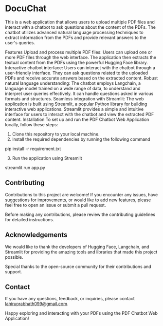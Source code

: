 # DocuChat


This is a web application that allows users to upload multiple PDF files and interact with a chatbot to ask questions about the content of the PDFs. The chatbot utilizes advanced natural language processing techniques to extract information from the PDFs and provide relevant answers to the user's queries.

Features
Upload and process multiple PDF files: Users can upload one or more PDF files through the web interface. The application then extracts the textual content from the PDFs using the powerful Hugging Face library.
Interactive chatbot interface: Users can interact with the chatbot through a user-friendly interface. They can ask questions related to the uploaded PDFs and receive accurate answers based on the extracted content.
Robust natural language understanding: The chatbot employs Langchain, a language model trained on a wide range of data, to understand and interpret user queries effectively. It can handle questions asked in various formats and structures.
Seamless integration with Streamlit: The web application is built using Streamlit, a popular Python library for building interactive web applications. Streamlit provides a simple and intuitive interface for users to interact with the chatbot and view the extracted PDF content.
Installation
To set up and run the PDF Chatbot Web Application locally, follow these steps:

1. Clone this repository to your local machine.
2. Install the required dependencies by running the following command

  pip install -r requirement.txt
  
3. Run the application using Streamlit

  streamlit run app.py


## Contributing
Contributions to this project are welcome! If you encounter any issues, have suggestions for improvements, or would like to add new features, please feel free to open an issue or submit a pull request.

Before making any contributions, please review the contributing guidelines for detailed instructions.

 

## Acknowledgements
We would like to thank the developers of Hugging Face, Langchain, and Streamlit for providing the amazing tools and libraries that made this project possible.

Special thanks to the open-source community for their contributions and support.

## Contact
If you have any questions, feedback, or inquiries, please contact lahiruprabhath099@gmail.com.

Happy exploring and interacting with your PDFs using the PDF Chatbot Web Application!
